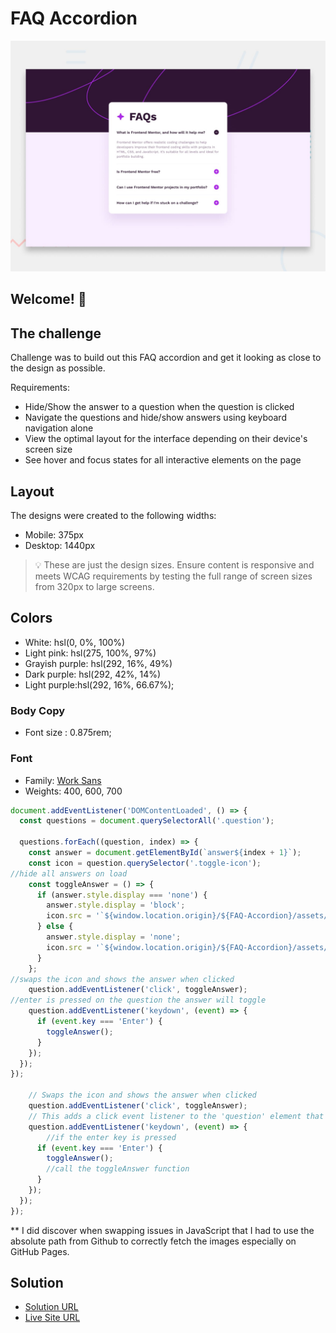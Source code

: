 # FAQ Accordion

![Design preview for the FAQ accordion coding challenge](./assets/images/desktop-preview.jpg)

## Welcome! 👋


## The challenge

Challenge was to build out this FAQ accordion and get it looking as close to the design as possible.

Requirements:
- Hide/Show the answer to a question when the question is clicked
- Navigate the questions and hide/show answers using keyboard navigation alone
- View the optimal layout for the interface depending on their device's screen size
- See hover and focus states for all interactive elements on the page

## Layout

The designs were created to the following widths:

- Mobile: 375px
- Desktop: 1440px

> 💡 These are just the design sizes. Ensure content is responsive and meets WCAG requirements by testing the full range of screen sizes from 320px to large screens.

## Colors

- White: hsl(0, 0%, 100%)
- Light pink: hsl(275, 100%, 97%)
- Grayish purple: hsl(292, 16%, 49%)
- Dark purple: hsl(292, 42%, 14%)
- Light purple:hsl(292, 16%, 66.67%);



### Body Copy

- Font size :  0.875rem;

### Font

- Family: [Work Sans](https://fonts.google.com/specimen/Work+Sans)
- Weights: 400, 600, 700

```javascript
document.addEventListener('DOMContentLoaded', () => {
  const questions = document.querySelectorAll('.question');

  questions.forEach((question, index) => {
    const answer = document.getElementById(`answer${index + 1}`);
    const icon = question.querySelector('.toggle-icon');
//hide all answers on load
    const toggleAnswer = () => {
      if (answer.style.display === 'none') {
        answer.style.display = 'block';
        icon.src = '`${window.location.origin}/${FAQ-Accordion}/assets/images/icon-minus.svg`'; // Change to minus icon
      } else {
        answer.style.display = 'none';
        icon.src = '`${window.location.origin}/${FAQ-Accordion}/assets/images/icon-plus.svg`'; // Change to plus icon
      }
    };
//swaps the icon and shows the answer when clicked
    question.addEventListener('click', toggleAnswer);
//enter is pressed on the question the answer will toggle
    question.addEventListener('keydown', (event) => {
      if (event.key === 'Enter') {
        toggleAnswer();
      }
    });
  });
});

    // Swaps the icon and shows the answer when clicked
    question.addEventListener('click', toggleAnswer);
    // This adds a click event listener to the 'question' element that calls the 'toggleAnswer' function.
    question.addEventListener('keydown', (event) => {
        //if the enter key is pressed
      if (event.key === 'Enter') {
        toggleAnswer();
        //call the toggleAnswer function
      }
    });
  });
});
```
** I did discover when swapping issues in JavaScript that I had to use the absolute path from Github to correctly fetch the images especially on GitHub Pages. 

## Solution

- [Solution URL](https://www.frontendmentor.io/solutions/faq-accordion-with-javascript-ALvUftnW4t)
- [Live Site URL](https://craigwolfe.github.io/FAQ-Accordion/)


